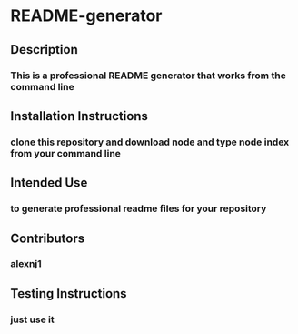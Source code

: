 
  # README-generator

  ## Description
  ### This is a professional README generator that works from the command line

  ## Installation Instructions
  ### clone this repository and download node and type node index from your command line

  ## Intended Use
  ### to generate professional readme files for your repository
  
  ## Contributors
  ### alexnj1
  
  ## Testing Instructions
  ### just use it 